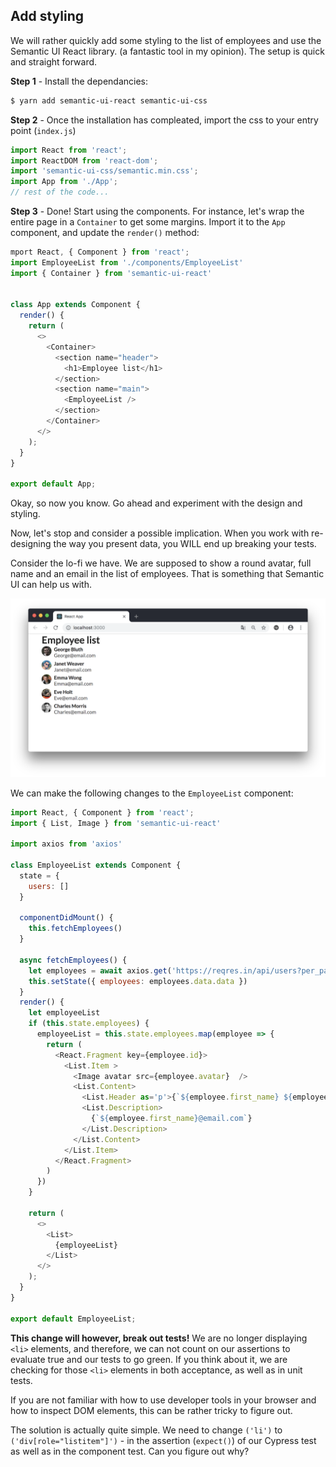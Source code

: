## Add styling
We will rather quickly add some styling to the list of employees and use the Semantic UI React library. (a fantastic tool in my opinion). The setup is quick and straight forward.

**Step 1** - Install the dependancies:

```bash
$ yarn add semantic-ui-react semantic-ui-css
```

**Step 2** - Once the installation has compleated, import the css to your entry point (`index.js`)

```javascript
import React from 'react';
import ReactDOM from 'react-dom';
import 'semantic-ui-css/semantic.min.css';
import App from './App';
// rest of the code...
```
**Step 3** - Done! Start using the components. For instance, let's wrap the entire page in a `Container` to get some margins. Import it to the `App` component, and update the `render()` method: 

```javascript
mport React, { Component } from 'react';
import EmployeeList from './components/EmployeeList'
import { Container } from 'semantic-ui-react'


class App extends Component {
  render() {
    return (
      <>
        <Container>
          <section name="header">
            <h1>Employee list</h1>
          </section>
          <section name="main">
            <EmployeeList />
          </section>
        </Container>
      </>
    );
  }
}

export default App;
```

Okay, so now you know. Go ahead and experiment with the design and styling.

Now, let's stop and consider a possible implication. When you work with re-designing the way you present data, you WILL end up breaking your tests. 

Consider the lo-fi we have. We are supposed to show a round avatar, full name and an email in the list of employees. That is something that Semantic UI can help us with.

![](./employee_list_styled_v1.png)

We can make the following changes to the `EmployeeList` component:

```javascript
import React, { Component } from 'react';
import { List, Image } from 'semantic-ui-react'

import axios from 'axios'

class EmployeeList extends Component {
  state = {
    users: []
  }

  componentDidMount() {
    this.fetchEmployees()
  }

  async fetchEmployees() {
    let employees = await axios.get('https://reqres.in/api/users?per_page=5')
    this.setState({ employees: employees.data.data })
  }
  render() {
    let employeeList
    if (this.state.employees) {
      employeeList = this.state.employees.map(employee => {
        return (
          <React.Fragment key={employee.id}>
            <List.Item >
              <Image avatar src={employee.avatar}  />
              <List.Content>
                <List.Header as='p'>{`${employee.first_name} ${employee.last_name}`}</List.Header>
                <List.Description>
                  {`${employee.first_name}@email.com`}
                </List.Description>
              </List.Content>
            </List.Item>
          </React.Fragment>
        )
      })
    }

    return (
      <>
        <List>
          {employeeList}
        </List>
      </>
    );
  }
}

export default EmployeeList;
```

**This change will however, break out tests!** We are no longer displaying `<li>` elements, and therefore, we can not count on our assertions to evaluate true and our tests to go green. If you think about it, we are checking for those `<li>` elements in both acceptance, as well as in unit tests.

If you are not familiar with how to use developer tools in your browser and how to inspect DOM elements, this can be rather tricky to figure out.

The solution is actually quite simple. We need to change `('li')` to `('div[role="listitem"]')` - in the assertion (`expect()`) of our Cypress test as well as in the component test. Can you figure out why?  

